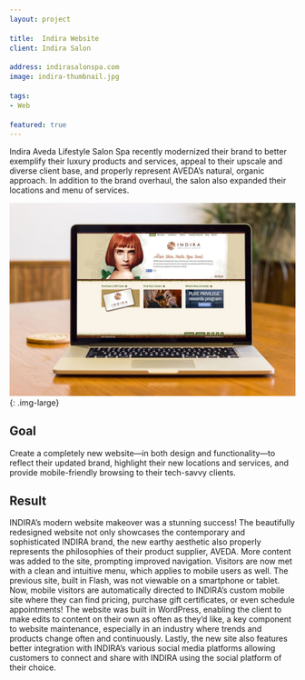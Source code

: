 ```yaml
---
layout: project

title:  Indira Website
client: Indira Salon

address: indirasalonspa.com
image: indira-thumbnail.jpg

tags:
- Web

featured: true
---
```


Indira Aveda Lifestyle Salon Spa recently modernized their brand to better exemplify their luxury products and services, appeal to their upscale and diverse client base, and properly represent AVEDA’s natural, organic approach. In addition to the brand overhaul, the salon also expanded their locations and menu of services.

![Indira Salon Website](/img/indira-website-1.jpg){: .img-large}

## Goal

Create a completely new website—in both design and functionality—to reflect their updated brand, highlight their new locations and services, and provide mobile-friendly browsing to their tech-savvy clients.

## Result

INDIRA’s modern website makeover was a stunning success! The beautifully redesigned website not only showcases the contemporary and sophisticated INDIRA brand, the new earthy aesthetic also properly represents the philosophies of their product supplier, AVEDA. More content was added to the site, prompting improved navigation. Visitors are now met with a clean and intuitive menu, which applies to mobile users as well. The previous site, built in Flash, was not viewable on a smartphone or tablet. Now, mobile visitors are automatically directed to INDIRA’s custom mobile site where they can find pricing, purchase gift certificates, or even schedule appointments! The website was built in WordPress, enabling the client to make edits to content on their own as often as they’d like, a key component to website maintenance, especially in an industry where trends and products change often and continuously. Lastly, the new site also features better integration with INDIRA’s various social media platforms allowing customers to connect and share with INDIRA using the social platform of their choice.